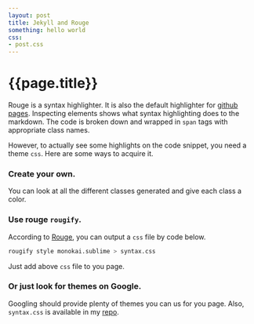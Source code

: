 ```yaml
---
layout: post 
title: Jekyll and Rouge
something: hello world
css:
- post.css
---
```


# {{page.title}}

Rouge is a syntax highlighter. It is also the default highlighter for [github pages](https://github.com/blog/2100-github-pages-now-faster-and-simpler-with-jekyll-3-0). Inspecting elements shows what syntax highlighting does to the markdown. The code is broken down and wrapped in `span` tags with appropriate class names.

However, to actually see some highlights on the code snippet, you need a theme `css`.
Here are some ways to acquire it.

### Create your own.

You can look at all the different classes generated and give each class a color.

### Use rouge `rougify`.

According to [Rouge](https://github.com/jneen/rouge), you can output a `css` file by code below.

```sh
rougify style monokai.sublime > syntax.css
```

Just add above `css` file to you page.

### Or just look for themes on Google.

Googling should provide plenty of themes you can us for you page. Also, `syntax.css` is available in my [repo](https://github.com/rhgksrua/rhgksrua.github.io/tree/master/resources/css).
